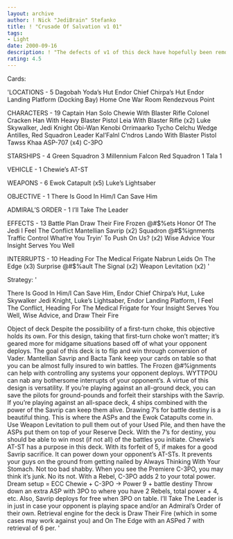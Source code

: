 ```yaml
---
layout: archive
author: ! Nick "JediBrain" Stefanko
title: ! "Crusade Of Salvation v1 01"
tags:
- Light
date: 2000-09-16
description: ! "The defects of v1 of this deck have hopefully been removed.  The deck still relies on opponent’s deployment, but can get going faster and goes beyond some limitations of the v1 design."
rating: 4.5
---
```

Cards: 

'LOCATIONS - 5
Dagobah Yoda’s Hut
Endor Chief Chirpa’s Hut
Endor Landing Platform (Docking Bay)
Home One War Room
Rendezvous Point

CHARACTERS - 19
Captain Han Solo
Chewie With Blaster Rifle
Colonel Cracken
Han With Heavy Blaster Pistol
Leia With Blaster Rifle (x2)
Luke Skywalker, Jedi Knight
Obi-Wan Kenobi
Orrimaarko
Tycho Celchu
Wedge Antilles, Red Squadron Leader
Kal’Falnl C’ndros
Lando With Blaster Pistol
Tawss Khaa
ASP-707 (x4)
C-3PO

STARSHIPS - 4
Green Squadron 3
Millennium Falcon
Red Squadron 1
Tala 1

VEHICLE - 1
Chewie’s AT-ST

WEAPONS - 6
Ewok Catapult (x5)
Luke’s Lightsaber

OBJECTIVE - 1
There Is Good In Him/I Can Save Him

ADMIRAL’S ORDER - 1
I’ll Take The Leader

EFFECTS - 13
Battle Plan
Draw Their Fire
Frozen @#$%ets
Honor Of The Jedi
I Feel The Conflict
Mantellian Savrip (x2)
Squadron @#$%ignments
Traffic Control
What’re You Tryin’ To Push On Us? (x2)
Wise Advice
Your Insight Serves You Well

INTERRUPTS - 10
Heading For The Medical Frigate
Nabrun Leids
On The Edge (x3)
Surprise @#$%ault
The Signal (x2)
Weapon Levitation (x2)
'

Strategy: '

There Is Good In Him/I Can Save Him, Endor Chief Chirpa’s Hut, Luke Skywalker Jedi Knight, Luke’s Lightsaber, Endor Landing Platform, I Feel The Conflict, Heading For The Medical Frigate for Your Insight Serves You Well, Wise Advice, and Draw Their Fire

Object of deck
Despite the possibility of a first-turn choke, this objective holds its own.  For this design, taking that first-turn choke won’t matter; it’s geared more for midgame situations based off of what your opponent deploys.
The goal of this deck is to flip and win through conversion of Vader.  Mantellian Savrip and Bacta Tank keep your cards on table so that you can be almost fully insured to win battles.  The Frozen @#$%ets will help prevent those pesky Ralltiir Ops reacts.  Squadron @#$%ignments can help with controlling any systems your opponent deploys.  WYTTPOU can nab any bothersome interrupts of your opponent’s.
A virtue of this design is versatility.  If you’re playing against an all-ground deck, you can save the pilots for ground-pounds and forfeit their starships with the Savrip.  If you’re playing against an all-space deck, 4 ships combined with the power of the Savrip can keep them alive.
Drawing 7’s for battle destiny is a beautiful thing.  This is where the ASPs and the Ewok Catapults come in.  Use Weapon Levitation to pull them out of your Used Pile, and then have the ASPs put them on top of your Reserve Deck.  With the 7’s for destiny, you should be able to win most (if not all) of the battles you initiate.
Chewie’s AT-ST has a purpose in this deck.  With its forfeit of 5, if makes for a good Savrip sacrifice.  It can power down your opponent’s AT-STs.  It prevents your guys on the ground from getting nailed by Always Thinking With Your Stomach.  Not too bad shabby.
When you see the Premiere C-3PO, you may think it’s junk.	No its not.  With a Rebel, C-3PO adds 2 to your total power.  Dream setup = ECC Chewie + C-3PO -> Power 9 + battle destiny	Throw down an extra ASP with 3PO to where you have 2 Rebels, total power + 4, etc.  Also, Savrip deploys for free when 3PO on table.
I’ll Take The Leader is in just in case your opponent is playing space and/or an Admiral’s Order of their own.
Retrieval engine for the deck is Draw Their Fire (which in some cases may work against you) and On The Edge with an ASPed 7 with retrieval of 6 per.
'